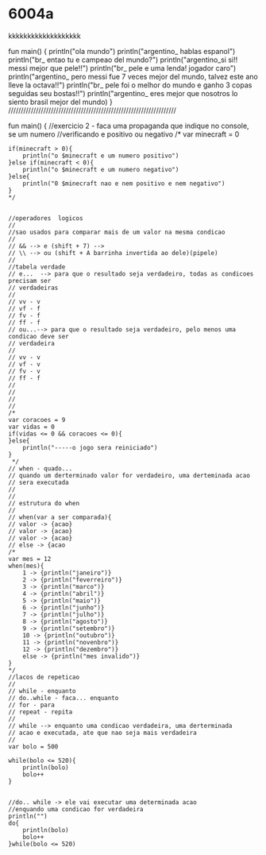 # 6004a
kkkkkkkkkkkkkkkkkkk


fun main() {
 println("ola mundo")
    println("argentino_ hablas espanol")
    println("br_ entao tu e campeao del mundo?")
    println("argentino_si si!! messi mejor que pele!!")
    println("br_ pele e uma lenda! jogador caro")
    println("argentino_ pero messi fue 7 veces mejor del mundo, talvez este ano lleve la octava!!")
    println("br_ pele foi o melhor do mundo e ganho 3 copas seguidas seu bostas!!")
    println("argentino_ eres mejor que nosotros lo siento brasil mejor del mundo)
}
///////////////////////////////////////////////////////////////////

 
fun main() {
    //exercicio 2 - faca uma propaganda que indique no console, se um numero
    //verificando e positivo ou negativo
    /*
    var minecraft = 0
    
    if(minecraft > 0){
        println("o $minecraft e um numero positivo")
    }else if(minecraft < 0){
        println("o $minecraft e um numero negativo")
    }else{
        println("0 $minecraft nao e nem positivo e nem negativo")
    }
    */
    
  
    //operadores  logicos 
    //
    //sao usados para comparar mais de um valor na mesma condicao
    //
    // && --> e (shift + 7) -->
    // \\ --> ou (shift + A barrinha invertida ao dele)(pipele)
    //
    //tabela verdade
    // e...  --> para que o resultado seja verdadeiro, todas as condicoes precisam ser
    // verdadeiras
    // 
    // vv - v
    // vf - f
    // fv - f
    // ff - f
    // ou...--> para que o resultado seja verdadeiro, pelo menos uma condicao deve ser
    // verdadeira
    // 
    // vv - v
    // vf - v
    // fv - v
    // ff - f
    // 
    // 
    // 
    // 
    /*
    var coracoes = 9
    var vidas = 0
    if(vidas <= 0 && coracoes <= 0){
    }else{
        println("-----o jogo sera reiniciado")
    }
     */
    // when - quado...
    // quando um derterminado valor for verdadeiro, uma derteminada acao
    // sera executada
    // 
    //
    // estrutura do when
    //
    // when(var a ser comparada){
    // valor -> {acao}
    // valor -> {acao}
    // valor -> {acao}
    // else -> {acao
    /*
    var mes = 12
    when(mes){
        1 -> {println("janeiro")}
        2 -> {println("feverreiro")}
        3 -> {println("marco")}
        4 -> {println("abril")}
        5 -> {println("maio")}
        6 -> {println("junho")}
        7 -> {println("julho")}
        8 -> {println("agosto")}
        9 -> {println("setembro")}
        10 -> {println("outubro")}
        11 -> {println("novenbro")}
        12 -> {println("dezembro")}
        else -> {println("mes invalido")}
    }
    */ 
    //lacos de repeticao
    //
    // while - enquanto
    // do..while - faca... enquanto
    // for - para 
    // repeat - repita 
    // 
    // while --> enquanto uma condicao verdadeira, uma derterminada 
    // acao e executada, ate que nao seja mais verdadeira
    // 
    var bolo = 500 
    
    while(bolo <= 520){
        println(bolo)
        bolo++ 
    } 
    
     
    //do.. while -> ele vai executar uma determinada acao 
    //enquando uma condicao for verdadeira
    println("")
    do{
        println(bolo)
        bolo++ 
    }while(bolo <= 520)
